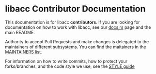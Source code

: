 # libacc Contributor Documentation

This documentation is for libacc __contributors__. If you
are looking for documentation on how to work with libacc,
see our [docs.rs](https://docs.rs/libacc) page and the
main README.

Authority to accept Pull Requests and make changes is
delegated to the maintainers of different subsystems.
You can find the maitainers in the [MAINTAINERS list](https://github.com/amyipdev/libacc/blob/main/docs/MAINTAINERS.md).

For information on how to write commits, how to protect
your forks/branches, and the code style we use, see
the [STYLE guide](https://github.com/amyipdev/libacc/blob/main/docs/STYLE.md)